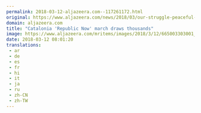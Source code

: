 ```yaml
---
permalink: 2018-03-12-aljazeera.com--117261172.html
original: https://www.aljazeera.com/news/2018/03/our-struggle-peaceful-catalonia-republic-now-march-draws-thousands-180312074240329.html
domain: aljazeera.com
title: "Catalonia 'Republic Now' march draws thousands"
image: https://www.aljazeera.com/mritems/images/2018/3/12/665003303001_5749581670001_5749536080001-th.jpg
date: 2018-03-12 08:01:20
translations: 
 - ar
 - de
 - es
 - fr
 - hi
 - it
 - ja
 - ru
 - zh-CN
 - zh-TW
---
```


